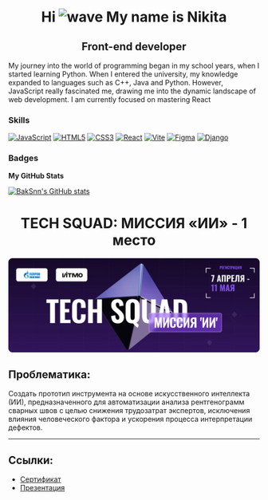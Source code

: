 <h1 align="center">Hi <img src="https://user-images.githubusercontent.com/18350557/176309783-0785949b-9127-417c-8b55-ab5a4333674e.gif" alt="wave"> My name is Nikita</h1>

<h2 align="center">Front-end developer</h1> 

My journey into the world of programming began in my school years, when I started learning Python. When I entered the university, my knowledge expanded to languages such as C++, Java and Python. However, JavaScript really fascinated me, drawing me into the dynamic landscape of web development. I am currently focused on mastering React

### Skills


<p align="left">
</a>
<a href="https://developer.mozilla.org/en-US/docs/Web/JavaScript" target="_blank" rel="noreferrer"><img src="https://raw.githubusercontent.com/danielcranney/readme-generator/main/public/icons/skills/javascript-colored.svg" width="36" height="36" alt="JavaScript" /></a>
<a href="https://developer.mozilla.org/en-US/docs/Glossary/HTML5" target="_blank" rel="noreferrer"><img src="https://raw.githubusercontent.com/danielcranney/readme-generator/main/public/icons/skills/html5-colored.svg" width="36" height="36" alt="HTML5" /></a>
<a href="https://www.w3.org/TR/CSS/#css" target="_blank" rel="noreferrer"><img src="https://raw.githubusercontent.com/danielcranney/readme-generator/main/public/icons/skills/css3-colored.svg" width="36" height="36" alt="CSS3" /></a>
<a href="https://reactjs.org/" target="_blank" rel="noreferrer"><img src="https://raw.githubusercontent.com/danielcranney/readme-generator/main/public/icons/skills/react-colored.svg" width="36" height="36" alt="React" /></a>
<a href="https://vitejs.dev/" target="_blank" rel="noreferrer"><img src="https://raw.githubusercontent.com/danielcranney/readme-generator/main/public/icons/skills/vite-colored.svg" width="36" height="36" alt="Vite" /></a>
<a href="https://www.figma.com/" target="_blank" rel="noreferrer"><img src="https://raw.githubusercontent.com/danielcranney/readme-generator/main/public/icons/skills/figma-colored.svg" width="36" height="36" alt="Figma" /></a>
<a href="https://www.djangoproject.com/" target="_blank" rel="noreferrer"><img src="https://raw.githubusercontent.com/danielcranney/readme-generator/main/public/icons/skills/django-colored.svg" width="36" height="36" alt="Django" /></a>
</a>  
</p>


### Badges

<b>My GitHub Stats</b>

<a href="http://www.github.com/BakSnn"><img src="https://github-readme-stats.vercel.app/api?username=BakSnn&show_icons=true&hide=&count_private=true&title_color=3382ed&text_color=ffffff&icon_color=3382ed&bg_color=0f172a&hide_border=true&show_icons=true" alt="BakSnn's GitHub stats" /></a>

<div align="center">

  # TECH SQUAD: МИССИЯ «ИИ» - 1 место
</div>
<div align="center">
  
  ![TechSquad](https://github.com/BakSnn/BakSnn/raw/9328f88437dce22a582fd453733962bc22258cb4/TechSquad.jpg)
</div>

## Проблематика:

Создать прототип инструмента на основе искусственного интеллекта (ИИ), предназначенного для автоматизации анализа рентгенограмм сварных швов с целью снижения трудозатрат экспертов, исключения влияния человеческого фактора и ускорения процесса интерпретации дефектов.

---

## Ссылки:

- [Сертификат](https://github.com/BakSnn/BakSnn/blob/9328f88437dce22a582fd453733962bc22258cb4/%D0%94%D0%9F_%20TechSquad.jpg)
- [Презентация](https://docs.google.com/presentation/d/1emEQehXaSTQYq60dJMv-Ryjn7Tl60iUxH8Aw-arNZmg/edit?usp=sharing)


